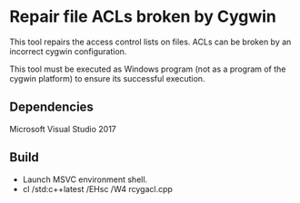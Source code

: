 # Repair file ACLs broken by Cygwin

This tool repairs the access control lists on files.  ACLs
can be broken by an incorrect cygwin configuration.

This tool must be executed as Windows program (not as a
program of the cygwin platform) to ensure its successful
execution.

## Dependencies

Microsoft Visual Studio 2017

## Build

- Launch MSVC environment shell.
- cl /std:c++latest /EHsc /W4 rcygacl.cpp
